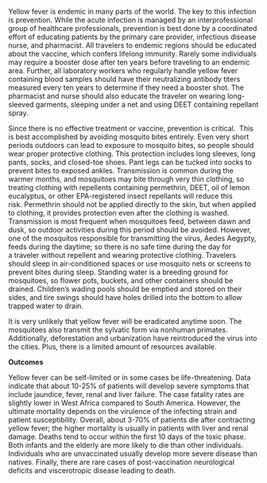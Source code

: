 Yellow fever is endemic in many parts of the world. The key to this infection is prevention. While the acute infection is managed by an interprofessional group of healthcare professionals, prevention is best done by a coordinated effort of educating patients by the primary care provider, infectious disease nurse, and pharmacist. All travelers to endemic regions should be educated about the vaccine, which confers lifelong immunity. Rarely some individuals may require a booster dose after ten years before traveling to an endemic area. Further, all laboratory workers who regularly handle yellow fever containing blood samples should have their neutralizing antibody titers measured every ten years to determine if they need a booster shot. The pharmacist and nurse should also educate the traveler on wearing long-sleeved garments, sleeping under a net and using DEET containing repellant spray.

Since there is no effective treatment or vaccine, prevention is critical.  This is best accomplished by avoiding mosquito bites entirely. Even very short periods outdoors can lead to exposure to mosquito bites, so people should wear proper protective clothing. This protection includes long sleeves, long pants, socks, and closed-toe shoes. Pant legs can be tucked into socks to prevent bites to exposed ankles. Transmission is common during the warmer months, and mosquitoes may bite through very thin clothing, so treating clothing with repellents containing permethrin, DEET, oil of lemon eucalyptus, or other EPA-registered insect repellants will reduce this risk. Permethrin should not be applied directly to the skin, but when applied to clothing, it provides protection even after the clothing is washed. Transmission is most frequent when mosquitoes feed, between dawn and dusk, so outdoor activities during this period should be avoided. However, one of the mosquitos responsible for transmitting the virus, Aedes Aegypty, feeds during the daytime; so there is no safe time during the day for a traveler without repellent and wearing protective clothing. Travelers should sleep in air-conditioned spaces or use mosquito nets or screens to prevent bites during sleep. Standing water is a breeding ground for mosquitoes, so flower pots, buckets, and other containers should be drained. Children’s wading pools should be emptied and stored on their sides, and tire swings should have holes drilled into the bottom to allow trapped water to drain.

It is very unlikely that yellow fever will be eradicated anytime soon. The mosquitoes also transmit the sylvatic form via nonhuman primates. Additionally, deforestation and urbanization have reintroduced the virus into the cities. Plus, there is a limited amount of resources available.

**Outcomes**

Yellow fever can be self-limited or in some cases be life-threatening. Data indicate that about 10-25% of patients will develop severe symptoms that include jaundice, fever, renal and liver failure. The case fatality rates are slightly lower in West Africa compared to South America. However, the ultimate mortality depends on the virulence of the infecting strain and patient susceptibility. Overall, about 3-70% of patients die after contracting yellow fever; the higher mortality is usually in patients with liver and renal damage. Deaths tend to occur within the first 10 days of the toxic phase. Both infants and the elderly are more likely to die than other individuals. Individuals who are unvaccinated usually develop more severe disease than natives. Finally, there are rare cases of post-vaccination neurological deficits and viscerotropic disease leading to death.